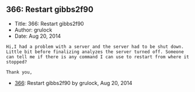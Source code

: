 ## 366: Restart gibbs2f90

- Title: 366: Restart gibbs2f90
- Author: grulock
- Date: Aug 20, 2014

```
Hi,I had a problem with a server and the server had to be shut down. Little bit before finalizing analyzes the server turned off. Someone can tell me if there is any command I can use to restart from where it stopped?

Thank you,
```

- [366](0366.md): Restart gibbs2f90 by grulock, Aug 20, 2014
